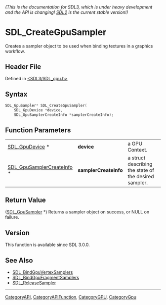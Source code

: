 ###### (This is the documentation for SDL3, which is under heavy development and the API is changing! [SDL2](https://wiki.libsdl.org/SDL2/) is the current stable version!)
# SDL_CreateGpuSampler

Creates a sampler object to be used when binding textures in a graphics workflow.

## Header File

Defined in [<SDL3/SDL_gpu.h>](https://github.com/libsdl-org/SDL/blob/main/include/SDL3/SDL_gpu.h)

## Syntax

```c
SDL_GpuSampler* SDL_CreateGpuSampler(
    SDL_GpuDevice *device,
    SDL_GpuSamplerCreateInfo *samplerCreateInfo);
```

## Function Parameters

|                                                        |                       |                                                       |
| ------------------------------------------------------ | --------------------- | ----------------------------------------------------- |
| [SDL_GpuDevice](SDL_GpuDevice) *                       | **device**            | a GPU Context.                                        |
| [SDL_GpuSamplerCreateInfo](SDL_GpuSamplerCreateInfo) * | **samplerCreateInfo** | a struct describing the state of the desired sampler. |

## Return Value

([SDL_GpuSampler](SDL_GpuSampler) *) Returns a sampler object on success,
or NULL on failure.

## Version

This function is available since SDL 3.0.0.

## See Also

- [SDL_BindGpuVertexSamplers](SDL_BindGpuVertexSamplers)
- [SDL_BindGpuFragmentSamplers](SDL_BindGpuFragmentSamplers)
- [SDL_ReleaseSampler](SDL_ReleaseSampler)

----
[CategoryAPI](CategoryAPI), [CategoryAPIFunction](CategoryAPIFunction), [CategoryGPU](CategoryGPU), [CategoryGpu](CategoryGpu)


